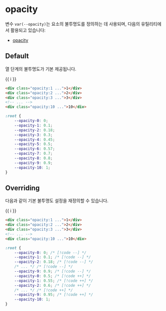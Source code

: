 <script setup>
import ExampleSection from "../components/ExampleSection.vue"
</script>

# opacity

변수 `var(--opacity)`는 요소의 불투명도를 정의하는 데 사용되며, 다음의 유틸리티에서 활용되고 있습니다:

-   [opacity](../utility/opacity.md)

## Default

열 단계의 불투명도가 기본 제공됩니다.

<ExampleSection>
<div class="w:full d:flex flex-wrap:wrap gap:2">
    <div v-for="i in 10"
        class="color:base-1 border-radius:2 bg-color:main-1 w:5 h:5 d:flex ai:center jc:center"
        :class="`opacity:${i}`">
        {{ i }}
    </div>
</div>
</ExampleSection>

```html
<div class="opacity:1 ...">1</div>
<div class="opacity:2 ...">2</div>
<div class="opacity:3 ...">3</div>
<!-- ... -->
<div class="opacity:10 ...">10</div>
```

```css
:root {
    --opacity-0: 0;
    --opacity-1: 0.1;
    --opacity-2: 0.18;
    --opacity-3: 0.3;
    --opacity-4: 0.45;
    --opacity-5: 0.5;
    --opacity-6: 0.57;
    --opacity-7: 0.7;
    --opacity-8: 0.8;
    --opacity-9: 0.9;
    --opacity-10: 1;
}
```

## Overriding

다음과 같이 기본 불투명도 설정을 재정의할 수 있습니다.

<ExampleSection>
<div class="w:full d:flex flex-wrap:wrap gap:2">
    <div v-for="i in 10"
        class="color:base-1 border-radius:2 bg-color:main-1 w:5 h:5 d:flex ai:center jc:center"
        :style="`opacity:${0.5 + i * 0.05}`">
        {{ i }}
    </div>
</div>
</ExampleSection>

```html
<div class="opacity:1 ...">1</div>
<div class="opacity:2 ...">2</div>
<div class="opacity:3 ...">3</div>
<!-- ... -->
<div class="opacity:10 ...">10</div>
```

```css
:root {
    --opacity-0: 0; /* [!code --] */
    --opacity-1: 0.1; /* [!code --] */
    --opacity-2: 0.18; /* [!code --] */
    /* ... */ /* [!code --] */
    --opacity-9: 0.9; /* [!code --] */
    --opacity-0: 0.5; /* [!code ++] */
    --opacity-1: 0.55; /* [!code ++] */
    --opacity-2: 0.6; /* [!code ++] */
    /* ... */ /* [!code ++] */
    --opacity-9: 0.95; /* [!code ++] */
    --opacity-10: 1;
}
```
